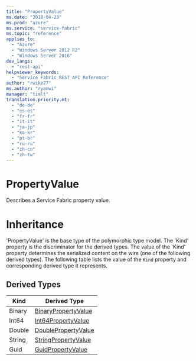 ```yaml
---
title: "PropertyValue"
ms.date: "2018-04-23"
ms.prod: "azure"
ms.service: "service-fabric"
ms.topic: "reference"
applies_to: 
  - "Azure"
  - "Windows Server 2012 R2"
  - "Windows Server 2016"
dev_langs: 
  - "rest-api"
helpviewer_keywords: 
  - "Service Fabric REST API Reference"
author: "rwike77"
ms.author: "ryanwi"
manager: "timlt"
translation.priority.mt: 
  - "de-de"
  - "es-es"
  - "fr-fr"
  - "it-it"
  - "ja-jp"
  - "ko-kr"
  - "pt-br"
  - "ru-ru"
  - "zh-cn"
  - "zh-tw"
---
```

# PropertyValue

Describes a Service Fabric property value.
# Inheritance

'PropertyValue' is the base type of the polymorphic type model. The 'Kind' property is the discriminator for the derived types. 
The value of the 'Kind' property determines the serialized content on the wire (one of the following derived types). 
The following table lists the value of the `Kind` property and corresponding derived type it represents.
## Derived Types

| Kind | Derived Type |
| --- | --- | 
| Binary | [BinaryPropertyValue](sfclient-model-binarypropertyvalue.md) |
| Int64 | [Int64PropertyValue](sfclient-model-int64propertyvalue.md) |
| Double | [DoublePropertyValue](sfclient-model-doublepropertyvalue.md) |
| String | [StringPropertyValue](sfclient-model-stringpropertyvalue.md) |
| Guid | [GuidPropertyValue](sfclient-model-guidpropertyvalue.md) |

